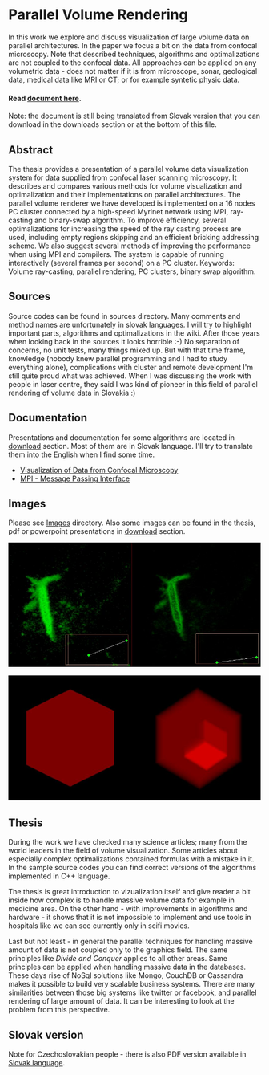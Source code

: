Parallel Volume Rendering
=========================

In this work we explore and discuss visualization of large volume data on parallel architectures. In the paper we focus a bit on the data from confocal microscopy. Note that described techniques, algorithms and optimalizations are not coupled to the confocal data. All approaches can be applied on any volumetric data - does not matter if it is from microscope, sonar, geological data, medical data like MRI or CT; or for example syntetic physic data.

#### Read [document here](parallel-volume-rendering/wiki).

Note: the document is still being translated from Slovak version that you can download in the downloads section or at the bottom of this file.

Abstract
--------
The thesis provides a presentation of a parallel volume data visualization system for data
supplied from confocal laser scanning microscopy. It describes and compares various methods
for volume visualization and optimalization and their implementations on parallel architectures.
The parallel volume renderer we have developed is implemented on a 16 nodes PC cluster
connected by a high-speed Myrinet network using MPI, ray-casting and binary-swap algorithm.
To improve efficiency, several optimalizations for increasing the speed of the ray casting process
are used, including empty regions skipping and an efficient bricking addressing scheme.
We also suggest several methods of improving the performance when using MPI and compilers.
The system is capable of running interactively (several frames per second) on a PC cluster.
Keywords: Volume ray-casting, parallel rendering, PC clusters, binary swap algorithm.

Sources
-------
Source codes can be found in sources directory. Many comments and method names are unfortunately in slovak languages. I will try to highlight important parts, algorithms and optimalizations in the wiki. After those years when looking back in the sources it looks horrible :-) No separation of concerns, no unit tests, many things mixed up. But with that time frame, knowledge (nobody knew parallel programming and I had to study everything alone), complications with cluster and remote development I'm still quite proud what was achieved. When I was discussing the work with people in laser centre, they said I was kind of pioneer in this field of parallel rendering of volume data in Slovakia :)

Documentation
-------------
Presentations and documentation for some algorithms are located in [download](/besnik/parallel-volume-rendering/downloads) section. Most of them are in Slovak language. I'll try to translate them into the English when I find some time.

 * [Visualization of Data from Confocal Microscopy](/downloads/besnik/parallel-volume-rendering/pvr-presentation-18.1.2006.ppt)
 * [MPI - Message Passing Interface](/downloads/besnik/parallel-volume-rendering/MPI-Message_Passing_Interface_en.ppt)

Images
------
Please see [Images](/besnik/parallel-volume-rendering/tree/master/images) directory. Also some images can be found in the thesis, pdf or powerpoint presentations in [download](/besnik/parallel-volume-rendering/downloads) section.

![Comparison of various threshold values by bezier curve editor in the client](https://raw.githubusercontent.com/besnik/parallel-volume-rendering/master/images/comparison-of-bezier-threshold-biological-data.jpg)

![Example of syntetic data cube-in-cube. High versus Low threshold value.](https://raw.githubusercontent.com/besnik/parallel-volume-rendering/master/images/no-threshold-vs-threshold.jpg)

Thesis
------
During the work we have checked many science articles; many from the world leaders in the field of volume visualization. Some articles about especially complex optimalizations contained formulas with a mistake in it. In the sample source codes you can find correct versions of the algorithms implemented in C++ language.

The thesis is great introduction to vizualization itself and give reader a bit inside how complex is to handle massive volume data for example in medicine area. On the other hand - with improvements in algorithms and hardware - it shows that it is not impossible to implement and use tools in hospitals like we can see currently only in scifi movies.

Last but not least - in general the parallel techniques for handling massive amount of data is not coupled only to the graphics field. The same principles like *Divide and Conquer* applies to all other areas. Same principles can be applied when handling massive data in the databases. These days rise of NoSql solutions like Mongo, CouchDB or Cassandra makes it possible to build very scalable business systems. There are many similarities between those big systems like twitter or facebook, and parallel rendering of large amount of data. It can be interesting to look at the problem from this perspective.

Slovak version
--------------
Note for Czechoslovakian people - there is also PDF version available in [Slovak language](/downloads/besnik/parallel-volume-rendering/vizualizacia_dat_z_konfokalneho_mikroskopu-hudak_slavomir.pdf).
